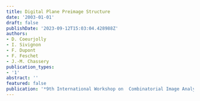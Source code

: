 ```yaml
---
title: Digital Plane Preimage Structure
date: '2003-01-01'
draft: false
publishDate: '2023-09-12T15:03:04.428988Z'
authors:
- D. Coeurjolly
- I. Sivignon
- F. Dupont
- F. Feschet
- J.-M. Chassery
publication_types:
- '1'
abstract: ''
featured: false
publication: '*9th International Workshop on  Combinatorial Image Analysis (IWCIA)*'
---
```


